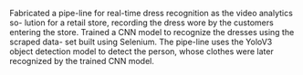 Fabricated a pipe-line for real-time dress recognition as the video analytics so-
lution for a retail store, recording the dress wore by the customers entering the
store. Trained a CNN model to recognize the dresses using the scraped data-
set built using Selenium. The pipe-line uses the YoloV3 object detection model
to detect the person, whose clothes were later recognized by the trained CNN
model.
